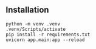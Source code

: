 ## Installation

````
python -m venv .venv
.venv/Scripts/activate
pip install -r requirements.txt
uvicorn app.main:app --reload
````